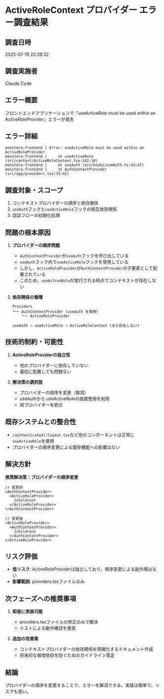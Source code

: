 # ActiveRoleContext プロバイダー エラー調査結果

## 調査日時
2025-07-19 22:38:32

## 調査実施者
Claude Code

## エラー概要
フロントエンドアプリケーションで「useActiveRole must be used within an ActiveRoleProvider」エラーが発生

## エラー詳細
```
monstera-frontend | Error: useActiveRole must be used within an ActiveRoleProvider
monstera-frontend |     at useActiveRole (src/context/ActiveRoleContext.tsx:162:10)
monstera-frontend |     at useAuth (src/hooks/useAuth.ts:43:47)
monstera-frontend |     at AuthContextProvider (src/app/providers.tsx:33:42)
```

## 調査対象・スコープ
1. コンテキストプロバイダーの順序と依存関係
2. `useAuth`フックと`useActiveRole`フックの相互依存関係
3. 認証フローの初期化処理

## 問題の根本原因
1. **プロバイダーの順序問題**
   - `AuthContextProvider`が`useAuth`フックを呼び出している
   - `useAuth`フック内で`useActiveRole`フックを使用している
   - しかし、`ActiveRoleProvider`が`AuthContextProvider`の子要素として配置されている
   - このため、`useActiveRole`が実行される時点でコンテキストが存在しない

2. **依存関係の循環**
   ```
   Providers
   └── AuthContextProvider (useAuth を使用)
       └── ActiveRoleProvider
   
   useAuth → useActiveRole → ActiveRoleContext (まだ存在しない)
   ```

## 技術的制約・可能性
1. **ActiveRoleProviderの独立性**
   - 他のプロバイダーに依存していない
   - 最初に配置しても問題ない

2. **解決策の選択肢**
   - プロバイダーの順序を変更（推奨）
   - useAuthから useActiveRoleの直接使用を削除
   - 両プロバイダーを統合

## 既存システムとの整合性
- `(authenticated)/layout.tsx`など他のコンポーネントは正常に`useActiveRole`を使用
- プロバイダーの順序変更による既存機能への影響はない

## 解決方針
**推奨解決策：プロバイダーの順序変更**
```tsx
// 変更前
<AuthContextProvider>
  <ActiveRoleProvider>
    {children}
  </ActiveRoleProvider>
</AuthContextProvider>

// 変更後
<ActiveRoleProvider>
  <AuthContextProvider>
    {children}
  </AuthContextProvider>
</ActiveRoleProvider>
```

## リスク評価
- **低リスク**: ActiveRoleProviderは独立しており、順序変更による副作用はない
- **影響範囲**: providers.tsxファイルのみ

## 次フェーズへの推奨事項
1. **即座に実装可能**
   - providers.tsxファイルの修正のみで解決
   - テストによる動作確認を推奨

2. **追加の改善案**
   - コンテキストプロバイダーの依存関係を明確化するドキュメント作成
   - 将来的な循環依存を防ぐためのガイドライン策定

## 結論
プロバイダーの順序を変更することで、エラーを解消できる。実装は簡単で、リスクも低い。
